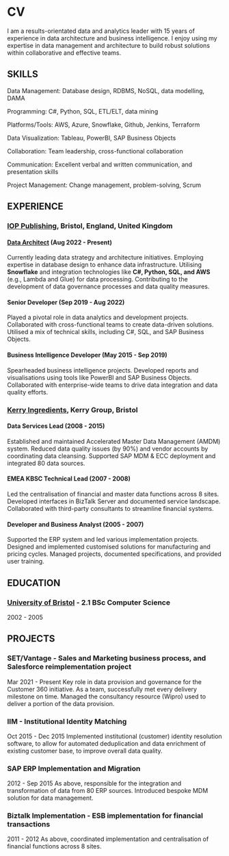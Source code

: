 # CV

I am a results-orientated data and analytics leader with 15 years of experience in data
architecture and business intelligence. I enjoy using my expertise in data management and architecture to build robust solutions within collaborative and effective teams.

## SKILLS
Data Management: Database design, RDBMS, NoSQL, data modelling, DAMA

Programming: C#, Python, SQL, ETL/ELT, data mining

Platforms/Tools: AWS, Azure, Snowflake, Github, Jenkins, Terraform

Data Visualization: Tableau, PowerBI, SAP Business Objects

Collaboration: Team leadership, cross-functional collaboration

Communication: Excellent verbal and written communication, and presentation skills

Project Management: Change management, problem-solving, Scrum

## EXPERIENCE
### [IOP Publishing](https://ioppublishing.org/), Bristol, England, United Kingdom
#### [Data Architect](https://www.linkedin.com/in/leeduncanuk/) (Aug 2022 - Present)
Currently leading data strategy and architecture initiatives.
Employing expertise in database design to enhance data infrastructure.
Utilising **Snowflake** and integration technologies like **C#, Python, SQL, and AWS** (e.g., Lambda and Glue) for data processing.
Contributing to the development of data governance processes and data quality measures.

#### Senior Developer (Sep 2019 - Aug 2022)
Played a pivotal role in data analytics and development projects.
Collaborated with cross-functional teams to create data-driven solutions.
Utilised a mix of technical skills, including C#, SQL, and SAP Business Objects.

#### Business Intelligence Developer (May 2015 - Sep 2019)
Spearheaded business intelligence projects.
Developed reports and visualisations using tools like PowerBI and SAP Business Objects.
Collaborated with enterprise-wide teams to drive data integration and data quality efforts.

### [Kerry Ingredients](https://www.kerry.com/), Kerry Group, Bristol
#### Data Services Lead (2008 - 2015)
Established and maintained Accelerated Master Data Management (AMDM) system.
Reduced data quality issues (by 90%) and vendor accounts by coordinating data cleansing.
Supported SAP MDM & ECC deployment and integrated 80 data sources.

#### EMEA KBSC Technical Lead (2007 - 2008)
Led the centralisation of financial and master data functions across 8 sites.
Developed interfaces in BizTalk Server and documented service landscape.
Collaborated with third-party consultants to streamline financial systems.

#### Developer and Business Analyst (2005 - 2007)
Supported the ERP system and led various implementation projects.
Designed and implemented customised solutions for manufacturing and pricing cycles.
Managed projects, documented specifications, and provided user training.

## EDUCATION
### [University of Bristol](https://www.bristol.ac.uk/) - 2.1 BSc Computer Science
2002 - 2005

## PROJECTS
### SET/Vantage - Sales and Marketing business process, and Salesforce reimplementation project
Mar 2021 - Present
Key role in data provision and governance for the Customer 360 initiative. As a team, successfully met every delivery milestone on time. Managed the consultancy resource (Wipro) used to deliver a portion of the data provision.

### IIM - Institutional Identity Matching
Oct 2015 - Dec 2015
Implemented institutional (customer) identity resolution software, to allow for automated deduplication and data enrichment of existing customer base, to improve overall data quality.

### SAP ERP Implementation and Migration
2012 - Sep 2015
As above, responsible for the integration and transformation of data from 80 ERP sources. Introduced bespoke MDM solution for data management.

### Biztalk Implementation  - ESB implementation for financial transactions
2011 - 2012
As above, coordinated implementation and centralisation of financial functions across 8 sites.